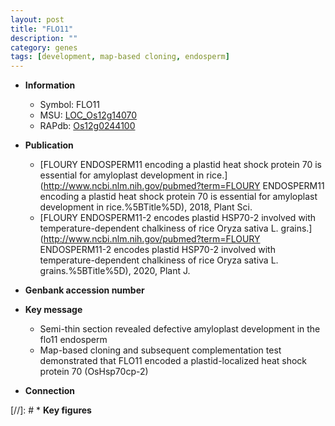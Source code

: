 ```yaml
---
layout: post
title: "FLO11"
description: ""
category: genes
tags: [development, map-based cloning, endosperm]
---
```


* **Information**  
    + Symbol: FLO11  
    + MSU: [LOC_Os12g14070](http://rice.uga.edu/cgi-bin/ORF_infopage.cgi?orf=LOC_Os12g14070)  
    + RAPdb: [Os12g0244100](https://rapdb.dna.affrc.go.jp/locus/?name=Os12g0244100)  

* **Publication**  
    + [FLOURY ENDOSPERM11 encoding a plastid heat shock protein 70 is essential for amyloplast development in rice.](http://www.ncbi.nlm.nih.gov/pubmed?term=FLOURY ENDOSPERM11 encoding a plastid heat shock protein 70 is essential for amyloplast development in rice.%5BTitle%5D), 2018, Plant Sci.
    + [FLOURY ENDOSPERM11-2 encodes plastid HSP70-2 involved with temperature-dependent chalkiness of rice Oryza sativa L. grains.](http://www.ncbi.nlm.nih.gov/pubmed?term=FLOURY ENDOSPERM11-2 encodes plastid HSP70-2 involved with temperature-dependent chalkiness of rice Oryza sativa L. grains.%5BTitle%5D), 2020, Plant J.

* **Genbank accession number**  

* **Key message**  
    + Semi-thin section revealed defective amyloplast development in the flo11 endosperm
    + Map-based cloning and subsequent complementation test demonstrated that FLO11 encoded a plastid-localized heat shock protein 70 (OsHsp70cp-2)

* **Connection**  

[//]: # * **Key figures**  


